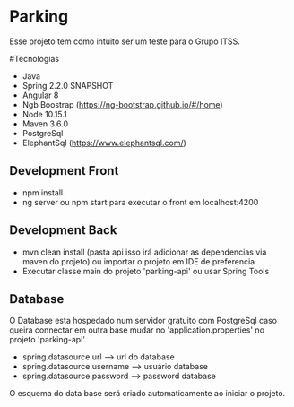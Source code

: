 # Parking

Esse projeto tem como intuito ser um teste para o Grupo ITSS.

#Tecnologias

- Java
- Spring 2.2.0 SNAPSHOT
- Angular 8
- Ngb Boostrap (https://ng-bootstrap.github.io/#/home)
- Node 10.15.1 
- Maven 3.6.0
- PostgreSql
- ElephantSql (https://www.elephantsql.com/)

## Development Front

 - npm install 
 - ng server ou npm start para executar o front em localhost:4200

## Development Back

 - mvn clean install (pasta api isso irá adicionar as dependencias via maven do projeto) ou importar o projeto em IDE de preferencia 
 - Executar classe main do projeto 'parking-api' ou usar Spring Tools
 
 ## Database
 
 O Database esta hospedado num servidor gratuito com PostgreSql caso queira connectar em outra base mudar no 'application.properties' no projeto 'parking-api'.
 
 - spring.datasource.url --> url do database
 - spring.datasource.username --> usuário database
 - spring.datasource.password --> password database
 
O esquema do data base será criado automaticamente ao iniciar o projeto.
 

